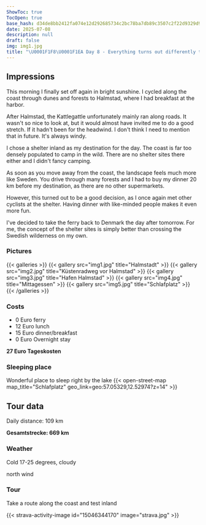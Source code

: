 ```yaml
---
ShowToc: true
TocOpen: true
base_hash: d34de8bb2412fa074e12d292685734c2bc78ba7db89c3507c2f22d9329d9e8d0
date: 2025-07-08
description: null
draft: false
img: img1.jpg
title: "\U0001F1F8\U0001F1EA Day 8 - Everything turns out differently than you think"
---
```


## Impressions
This morning I finally set off again in bright sunshine. I cycled along the coast through dunes and forests to Halmstad, where I had breakfast at the harbor.

After Halmstad, the Kattlegattle unfortunately mainly ran along roads. It wasn't so nice to look at, but it would almost have invited me to do a good stretch. If it hadn't been for the headwind. I don't think I need to mention that in future. It's always windy.

I chose a shelter inland as my destination for the day. The coast is far too densely populated to camp in the wild. There are no shelter sites there either and I didn't fancy camping.

As soon as you move away from the coast, the landscape feels much more like Sweden. You drive through many forests and I had to buy my dinner 20 km before my destination, as there are no other supermarkets.

However, this turned out to be a good decision, as I once again met other cyclists at the shelter. Having dinner with like-minded people makes it even more fun.

I've decided to take the ferry back to Denmark the day after tomorrow. For me, the concept of the shelter sites is simply better than crossing the Swedish wilderness on my own.

### Pictures
{{< galleries >}}
{{< gallery src="img1.jpg" title="Halmstadt" >}}
{{< gallery src="img2.jpg" title="Küstenradweg vor Halmstad" >}}
{{< gallery src="img3.jpg" title="Hafen Halmstad" >}}
{{< gallery src="img4.jpg" title="Mittagessen" >}}
{{< gallery src="img5.jpg" title="Schlafplatz" >}}
{{< /galleries >}}

### Costs
- 0 Euro ferry
- 12 Euro lunch
- 15 Euro dinner/breakfast
- 0 Euro Overnight stay

**27 Euro Tageskosten**

### Sleeping place
Wonderful place to sleep right by the lake
{{< open-street-map map_title="Schlafplatz" geo_link=geo:57.05329,12.52974?z=14" >}}

## Tour data
Daily distance: 109 km

**Gesamtstrecke: 669 km**

### Weather
Cold 17-25 degrees, cloudy

north wind

### Tour
Take a route along the coast and test inland

{{< strava-activity-image id="15046344170" image="strava.jpg" >}}